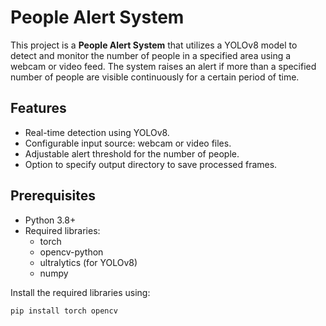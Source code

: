 <h1>People Alert System</h1>

<p>This project is a <strong>People Alert System</strong> that utilizes a YOLOv8 model to detect and monitor the number of people in a specified area using a webcam or video feed. The system raises an alert if more than a specified number of people are visible continuously for a certain period of time.</p>

<h2>Features</h2>
<ul>
    <li>Real-time detection using YOLOv8.</li>
    <li>Configurable input source: webcam or video files.</li>
    <li>Adjustable alert threshold for the number of people.</li>
    <li>Option to specify output directory to save processed frames.</li>
</ul>

<h2>Prerequisites</h2>
<ul>
    <li>Python 3.8+</li>
    <li>Required libraries:
        <ul>
            <li>torch</li>
            <li>opencv-python</li>
            <li>ultralytics (for YOLOv8)</li>
            <li>numpy</li>
        </ul>
    </li>
</ul>
<p>Install the required libraries using:</p>
<pre><code>pip install torch opencv
